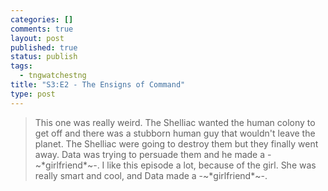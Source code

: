 ```yaml
--- 
categories: []
comments: true
layout: post
published: true
status: publish
tags: 
  - tngwatchestng
title: "S3:E2 - The Ensigns of Command"
type: post
---
```

<blockquote>This one was really weird. The Shelliac wanted the human colony to get off and there was a stubborn human guy that wouldn't leave the planet. The Shelliac were going to destroy them but they finally went away. Data was trying to persuade them and he made a -~*girlfriend*~-. I like this episode a lot, because of the girl. She was really smart and cool, and Data made a -~*girlfriend*~-.</blockquote>

